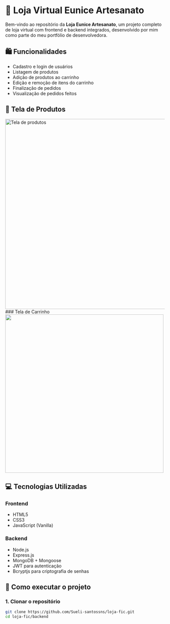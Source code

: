 # 🧵 Loja Virtual Eunice Artesanato

Bem-vindo ao repositório da **Loja Eunice Artesanato**, um projeto completo de loja virtual com frontend e backend integrados, desenvolvido por mim como parte do meu portfólio de desenvolvedora.

## 🛍️ Funcionalidades

- Cadastro e login de usuários  
- Listagem de produtos  
- Adição de produtos ao carrinho  
- Edição e remoção de itens do carrinho  
- Finalização de pedidos  
- Visualização de pedidos feitos

## 📸 Tela de Produtos
<img src="https://github.com/Sueli-santossns/loja-fic/blob/main/OneDrive/%C3%81rea%20de%20Trabalho/backend/produto.png?raw=true" alt="Tela de produtos" width="600" />
### Tela de Carrinho
<img src="https://raw.githubusercontent.com/Sueli-santossns/loja-fic/main/images/carrinho.png" width="500" />


## 💻 Tecnologias Utilizadas

### Frontend
- HTML5  
- CSS3  
- JavaScript (Vanilla)  

### Backend
- Node.js  
- Express.js  
- MongoDB + Mongoose  
- JWT para autenticação  
- Bcryptjs para criptografia de senhas  

## 🚀 Como executar o projeto

### 1. Clonar o repositório
```bash
git clone https://github.com/Sueli-santossns/loja-fic.git
cd loja-fic/backend
